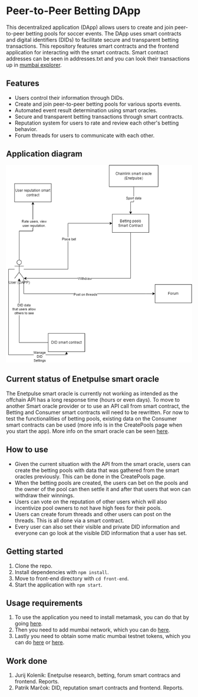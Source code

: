 
# Peer-to-Peer Betting DApp
This decentralized application (DApp) allows users to create and join peer-to-peer betting pools for soccer events. The DApp uses smart contracts and digital identifiers (DIDs) to facilitate secure and transparent betting transactions. This repository features smart contracts and the frontend application for interacting with the smart contracts. Smart contract addresses can be seen in addresses.txt and you can look their transactions up in [mumbai explorer](https://mumbai.polygonscan.com/).

## Features
- Users control their information through DIDs.
- Create and join peer-to-peer betting pools for various sports events.
- Automated event result determination using smart oracles.
- Secure and transparent betting transactions through smart contracts.
- Reputation system for users to rate and review each other's betting behavior.
- Forum threads for users to communicate with each other.

## Application diagram
![diagram](./documentation/diar-fog.png)

## Current status of Enetpulse smart oracle
The Enetpulse smart oracle is currently not working as intended as the offchain API has a long response time (hours or even days). To move to another Smart oracle provider or to use an API call from smart contract, the Betting and Consumer smart contracts will need to be rewritten. For now to test the functionalities of betting pools, existing data on the Consumer smart contracts can be used (more info is in the CreatePools page when you start the app). More info on the smart oracle can be seen [here](https://market.link/nodes/Enetpulse/integrations).

## How to use
- Given the current situation with the API from the smart oracle, users can create the betting pools with data that was gathered from the smart oracles previously. This can be done in the CreatePools page.
- When the betting pools are created, the users can bet on the pools and the owner of the pool can then settle it and after that users that won can withdraw their winnings.
- Users can vote on the reputation of other users which will also incentivize pool owners to not have high fees for their pools.
- Users can create forum threads and other users can post on the threads. This is all done via a smart contract.
- Every user can also set their visible and private DID information and everyone can go look at the visible DID information that a user has set.

## Getting started
1. Clone the repo.
2. Install dependencies with `npm install`.
3. Move to front-end directory with `cd front-end`.
4. Start the application with `npm start`.

## Usage requirements
1. To use the application you need to install metamask, you can do that by going [here](https://metamask.io/download/).
2. Then you need to add mumbai network, which you can do [here](https://wiki.polygon.technology/docs/develop/metamask/config-polygon-on-metamask/).
3. Lastly you need to obtain some matic mumbai testnet tokens, which you can do [here](https://faucet.polygon.technology/) or [here](https://mumbaifaucet.com/).

## Work done
1. Jurij Kolenik: Enetpulse research, betting, forum smart contracs and frontend. Reports.
2. Patrik Marčok: DID, reputation smart contracts and frontend. Reports.

